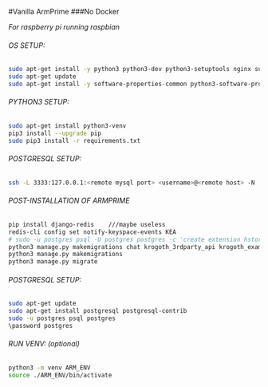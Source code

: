 #Vanilla ArmPrime 
###No Docker

*For raspberry pi running raspbian*


###### OS SETUP:
```bash
sudo apt-get install -y python3 python3-dev python3-setuptools nginx supervisor postgresql-client
sudo apt-get update
sudo apt-get install -y software-properties-common python3-software-properties
```

###### PYTHON3 SETUP:
```bash
sudo apt-get install python3-venv
pip3 install --upgrade pip
sudo pip3 install -r requirements.txt
```


###### POSTGRESQL SETUP:
```bash
ssh -L 3333:127.0.0.1:<remote mysql port> <username>@<remote host> -N
```

###### POST-INSTALLATION OF ARMPRIME
```bash
pip install django-redis    ///maybe useless
redis-cli config set notify-keyspace-events KEA
# sudo -u postgres psql -U postgres postgres -c 'create extension hstore;'
python3 manage.py makemigrations chat krogoth_3rdparty_api krogoth_examples krogoth_apps krogoth_social moho_extractor krogoth_gantry krogoth_core krogoth_admin
python3 manage.py makemigrations
python3 manage.py migrate
```


###### POSTGRESQL SETUP:
```bash
sudo apt-get update
sudo apt-get install postgresql postgresql-contrib
sudo -u postgres psql postgres
\password postgres
```


###### RUN VENV: (optional)
```bash
python3 -m venv ARM_ENV
source ./ARM_ENV/bin/activate
```
